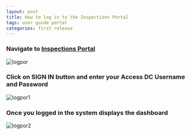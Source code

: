```yaml
---
layout: post
title: How to log in to the Inspections Portal
tags: user guide portal
categories: first release
---
```


### **Navigate to [Inspections Portal](https://tq-city-inspector-portal-staging.azurewebsites.net/login)**

![logpor](https://user-images.githubusercontent.com/81990744/115262028-27858380-a102-11eb-82c2-a678593d4e7f.png)

### **Click on SIGN IN button and enter your Access DC Username and Password**

![logpor1](https://user-images.githubusercontent.com/81990744/115262040-294f4700-a102-11eb-88df-5fe812a61b77.png)

### **Once you logged in the system displays the dashboard**

![logpor2](https://user-images.githubusercontent.com/81990744/115262047-2b190a80-a102-11eb-98de-20dbc64543d8.png)
